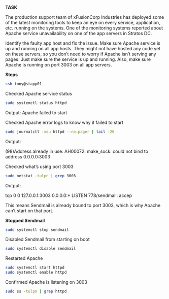 **TASK**

The production support team of xFusionCorp Industries has deployed some of the latest monitoring tools to keep an eye on every service, application, etc. running on the systems. One of the monitoring systems reported about Apache service unavailability on one of the app servers in Stratos DC. 

Identify the faulty app host and fix the issue. Make sure Apache service is up and running on all app hosts. They might not have hosted any code yet on these servers, so you don’t need to worry if Apache isn’t serving any pages. Just make sure the service is up and running. Also, make sure Apache is running on port 3003 on all app servers.


**Steps**

```bash
ssh tony@stapp01
```

Checked Apache service status

```bash
sudo systemctl status httpd
```
Output:
Apache failed to start

Checked Apache error logs to know why it failed to start

```bash
sudo journalctl -xeu httpd --no-pager | tail -20
```
Output:

(98)Address already in use: AH00072: make_sock: could not bind to address 0.0.0.0:3003

Checked what’s using port 3003

```bash
sudo netstat -tulpn | grep 3003
```
Output:

tcp 0 0 127.0.0.1:3003 0.0.0.0:* LISTEN 778/sendmail: accep

This means Sendmail is already bound to port 3003, which is why Apache can’t start on that port.

**Stopped Sendmail**

```bash
sudo systemctl stop sendmail
```
Disabled Sendmail from starting on boot

```bash
sudo systemctl disable sendmail
```
Restarted Apache

```bash
sudo systemctl start httpd
sudo systemctl enable httpd
```
Confirmed Apache is listening on 3003

```bash
sudo ss -tulpn | grep httpd
```
